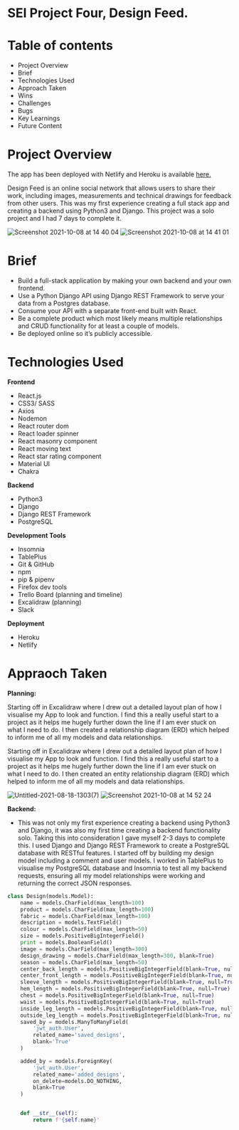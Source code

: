 # SEI Project Four, Design Feed.

# Table of contents

* Project Overview
* Brief 
* Technologies Used
* Approach Taken
* Wins
* Challenges 
* Bugs
* Key Learnings
* Future Content 

# Project Overview 

The app has been deployed with Netlify and Heroku is available [here.](https://design-feed.netlify.app/)

Design Feed is an online social network that allows users to share their work, including images, measurements and technical drawings for feedback from other users.
This was my first experience creating a full stack app and creating a backend using Python3 and Django. This project was a solo project and I had 7 days to complete it.

![Screenshot 2021-10-08 at 14 40 04](https://user-images.githubusercontent.com/83759837/136567337-30493adf-9c32-4873-84ed-179e93ff9ef4.png)
![Screenshot 2021-10-08 at 14 41 01](https://user-images.githubusercontent.com/83759837/136567462-6eb2e8ba-7af3-4043-b824-8477c3bc5095.png)

# Brief

* Build a full-stack application by making your own backend and your own frontend.
* Use a Python Django API using Django REST Framework to serve your data from a Postgres database.
* Consume your API with a separate front-end built with React.
* Be a complete product which most likely means multiple relationships and CRUD functionality for at least a couple of models.
* Be deployed online so it’s publicly accessible.

# Technologies Used

__Frontend__

* React.js
* CSS3/ SASS
* Axios
* Nodemon
* React router dom
* React loader spinner
* React masonry component
* React moving text
* React star rating component 
* Material UI
* Chakra

__Backend__

* Python3
* Django
* Django REST Framework
* PostgreSQL

__Development Tools__

* Insomnia
* TablePlus
* Git & GitHub
* npm
* pip & pipenv
* Firefox dev tools
* Trello Board (planning and timeline)
* Excalidraw (planning)
* Slack

__Deployment__

* Heroku 
* Netlify 

# Appraoch Taken 

__Planning:__

Starting off in Excalidraw where I drew out a detailed layout plan of how I visualise my App to look and function. I find this a really useful start to a project as it helps me hugely further down the line if I am ever stuck on what I need to do. I then created a relationship diagram (ERD) which helped to inform me of all my models and data relationships.

Starting off in Excalidraw where I drew out a detailed layout plan of how I visualise my App to look and function. I find this a really useful start to a project as it helps me hugely further down the line if I am ever stuck on what I need to do. I then created an entity relationship diagram (ERD) which helped to inform me of all my models and data relationships.

![Untitled-2021-08-18-1303(7)](https://user-images.githubusercontent.com/83759837/136569133-6c739c7b-61bf-4763-b86f-bb7ebef2ac93.png)
![Screenshot 2021-10-08 at 14 52 24](https://user-images.githubusercontent.com/83759837/136569040-1e0f1c91-b5f6-4950-a68d-588cb2b23c0d.png)

__Backend:__

* This was not only my first experience creating a backend using Python3 and Django, it was also my first time creating a backend functionality solo. Taking this into consideration I gave myself 2-3 days to complete this. I used Django and Django REST Framework to create a PostgreSQL database with RESTful features. I started off by building my design model including a comment and user models. I worked in TablePlus to visualise my PostgreSQL database and Insomnia to test all my backend requests, ensuring all my model relationships were working and returning the correct JSON responses.  

```python
class Design(models.Model):
    name = models.CharField(max_length=100)
    product = models.CharField(max_length=100)
    fabric = models.CharField(max_length=100)
    description = models.TextField()
    colour = models.CharField(max_length=50)
    size = models.PositiveBigIntegerField()
    print = models.BooleanField()
    image = models.CharField(max_length=300)
    design_drawing = models.CharField(max_length=300, blank=True)
    season = models.CharField(max_length=50)
    center_back_length = models.PositiveBigIntegerField(blank=True, null=True)
    center_front_length = models.PositiveBigIntegerField(blank=True, null=True)
    sleeve_length = models.PositiveBigIntegerField(blank=True, null=True)
    hem_length = models.PositiveBigIntegerField(blank=True, null=True)
    chest = models.PositiveBigIntegerField(blank=True, null=True)
    waist = models.PositiveBigIntegerField(blank=True, null=True)
    inside_leg_length = models.PositiveBigIntegerField(blank=True, null=True)
    outside_leg_length = models.PositiveBigIntegerField(blank=True, null=True)
    saved_by = models.ManyToManyField(
        'jwt_auth.User',
        related_name='saved_designs',
        blank='True'
    )

    added_by = models.ForeignKey(
        'jwt_auth.User',
        related_name='added_designs',
        on_delete=models.DO_NOTHING,
        blank=True
    )


    def __str__(self):
        return f'{self.name}'
```
